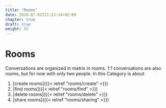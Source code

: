 ```yaml
---
title: "Rooms"
date: 2020-07-02T21:23:14+02:00
chapter: true
draft: true
weight: 35
---
```

# Rooms 

Conversations are organized in matrix in rooms. 1:1 conversations are also rooms, but for now with only two people. In this 
Category is about 
1. [create rooms]({{< relref "rooms/create" >}})
2. [find rooms]({{< relref "rooms/find" >}})
3. [delete rooms]({{< relref "rooms/delete" >}})
4. [share rooms]({{< relref "rooms/sharing" >}})

